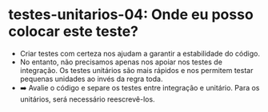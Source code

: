# testes-unitarios-04: Onde eu posso colocar este teste?

- Criar testes com certeza nos ajudam a garantir a estabilidade do código.
- No entanto, não precisamos apenas nos apoiar nos testes de integração. Os testes unitários são mais rápidos e nos permitem testar pequenas unidades ao invés da regra toda.
- ➡️ Avalie o código e separe os testes entre integração e unitário. Para os unitários, será necessário reescrevê-los.